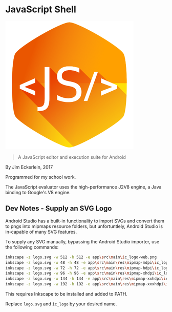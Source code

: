 # JavaScript Shell

![Icon](js-shell-icon.png)

> A JavaScript editor and execution suite for Android

By Jim Eckerlein, 2017

Programmed for my school work.

The JavaScript evaluator uses the high-performance J2V8 engine, a Java binding to Google's V8 engine.

## Dev Notes - Supply an SVG Logo

Android Studio has a built-in functionality to import SVGs and convert them to pngs into mipmaps resource folders, but unfortuntlely, Android Studio is in-capable of many SVG features.

To supply any SVG manually, bypassing the Android Studio importer, use the following commands:

```bash
inkscape -z logo.svg -w 512 -h 512 -e app\src\main\ic_logo-web.png
inkscape -z logo.svg -w 48 -h 48 -e app\src\main\res\mipmap-mdpi\ic_logo.png
inkscape -z logo.svg -w 72 -h 72 -e app\src\main\res\mipmap-hdpi\ic_logo.png
inkscape -z logo.svg -w 96 -h 96 -e app\src\main\res\mipmap-xhdpi\ic_logo.png
inkscape -z logo.svg -w 144 -h 144 -e app\src\main\res\mipmap-xxhdpi\ic_logo.png
inkscape -z logo.svg -w 192 -h 192 -e app\src\main\res\mipmap-xxxhdpi\ic_logo.png
```

This requires Inkscape to be installed and added to PATH.

Replace `logo.svg` and `ic_logo` by your desired name.